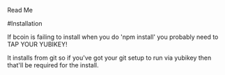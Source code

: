 Read Me

#Installation

If bcoin is failing to install when you do 'npm install' you probably need to
 TAP YOUR YUBIKEY!
 
It installs from git so if you've got your git setup to run via yubikey then that'll be required for the install.


